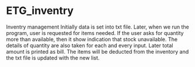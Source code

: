 # ETG_inventry
Inventry management
Initially data is set into txt file.
Later, when we run the program, user is requested for items needed. 
If the user asks for quantity more than available, then it show indication that stock unavailable.
The details of quantity are also taken for each and every input.
Later total amount is printed as bill.
The items will be deducted from the inventory and the txt file is updated with the new list.
